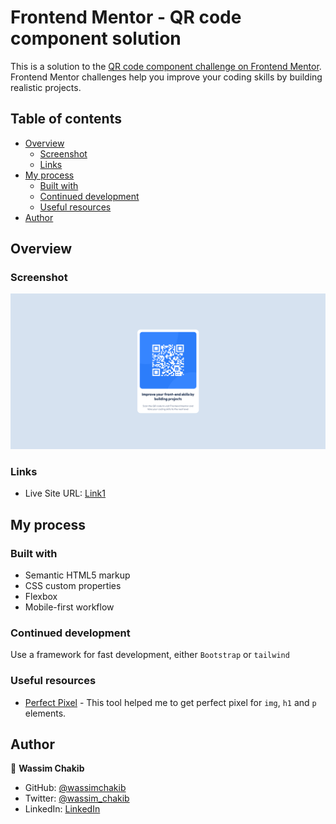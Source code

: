 # Frontend Mentor - QR code component solution

This is a solution to the [QR code component challenge on Frontend Mentor](https://www.frontendmentor.io/challenges/qr-code-component-iux_sIO_H). Frontend Mentor challenges help you improve your coding skills by building realistic projects. 

## Table of contents

- [Overview](#overview)
  - [Screenshot](#screenshot)
  - [Links](#links)
- [My process](#my-process)
  - [Built with](#built-with)
  - [Continued development](#continued-development)
  - [Useful resources](#useful-resources)
- [Author](#author)

## Overview

### Screenshot

![](./screenshot.png)


### Links

- Live Site URL: [Link1](https://wassimchakib.github.io/QR-code-component/)

## My process

### Built with

- Semantic HTML5 markup
- CSS custom properties
- Flexbox
- Mobile-first workflow

### Continued development

Use a framework for fast development, either `Bootstrap` or `tailwind`

### Useful resources

- [Perfect Pixel](https://chrome.google.com/webstore/detail/perfectpixel-by-welldonec/dkaagdgjmgdmbnecmcefdhjekcoceebi?hl=en) - This tool helped me to get perfect pixel for `img`, `h1` and `p` elements.

## Author

👤 **Wassim Chakib**

- GitHub: [@wassimchakib](https://github.com/wassimchakib)
- Twitter: [@wassim_chakib](https://twitter.com/wassim_chakib)
- LinkedIn: [LinkedIn](https://www.linkedin.com/in/wassimchakib/)
